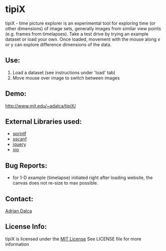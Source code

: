 tipiX
=====

tipiX - time picture explorer is an experimental tool for exploring time (or other dimensions) of image sets, generally images from similar view points (e.g. frames from timelapses). 
Take a test drive by trying an example dataset or load your own. Once loaded, movement with the mouse along x or y can explore difference dimensions of the data.

Use:
----
1. Load a dataset (see instructions under 'load' tab)
2. Move mouse over image to switch between images

Demo:
-----
http://www.mit.edu/~adalca/tipiX/

External Libraries used:
------------------------
- [sprintf](http://www.diveintojavascript.com/projects/javascript-sprintf)
- [sscanf](http://phpjs.org/functions/sscanf/)
- [jquery](http://jquery.com/download/)
- [xio](https://github.com/xtk/XIO)

Bug Reports:
------------
- for 1-D example (timelapse) initiated right after loading website, the canvas does not re-size to max possible.

Contact:
--------
[Adrian Dalca](http://adalca.mit.edu)

License Info:
-------------
tipiX is licensed under the [MIT License](http://www.opensource.org/licenses/mit-license.php)
See LICENSE file for more information